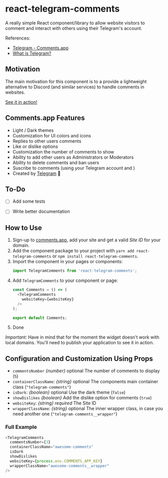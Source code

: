 # react-telegram-comments

A really simple React component/library to allow website visitors to comment and interact with others using their Telegram's account.

References:

- [Telegram - Comments.app](https://comments.app/)
- [What is Telegram?](https://telegram.org/faq#q-what-is-telegram-what-do-i-do-here)

## Motivation

The main motivation for this component is to a provide a lightweight alternative to Discord (and similar services) to handle comments in websites.

[See it in action!](https://actionauta.com/notes/integrating-tailwind-css-modules-sass-stylelint-nextjs)

## Comments.app Features

- Light / Dark themes
- Customization for UI colors and icons
- Replies to other users comments
- Like or dislike options
- Customization the number of comments to show
- Ability to add other users as Administrators or Moderators
- Ability to delete comments and ban users
- Suscribe to comments (using your Telegram account and )
- Created by [Telegram](https://telegram.org) :blue_heart:

## To-Do

- [ ] Add some tests
- [ ] Write better documentation

    

## How to Use

1. Sign-up to [comments.app](https://comments.app), add your site and get a valid _Site ID_ for your domain.
2. Add the component package to your project with `yarn add react-telegram-comments` or `npm install react-telegram-comments`.
3. Import the component in your pages or components:
    ```javascript
    import TelegramComments from 'react-telegram-comments';
    ```
4. Add `TelegramComments` to your component or page:
    ```javascript
    const Comments = () => (
      <TelegramComments
        websiteKey={websiteKey}
      />
    );

    export default Comments;
    ```
5. Done

*Important:* Have in mind that for the moment the widget doesn't work with local domains. You'll need to publish your application to see it in action.

    

## Configuration and Customization Using Props

- `commentsNumber` _{number}_ optional The number of comments to display (`5`)
- `containerClassName`: _{string}_ optional The components main container class (`"telegram-comments"`)
- `isDark`: _{boolean}_ optional Use the dark theme (`false`)
- `showDislikes`  _{boolean}_ Add the dislike option for comments (`true`)
- `websiteKey`: _{string}_ _required_ The Site ID
- `wrapperClassName`: _{string}_ optional The inner wrapper class, in case you need another one (`"telegram-comments__wrapper"`)


### Full Example

```javascript
<TelegramComments
  commentsNumber={3}
  containerClassName="awesome-comments"
  isDark
  showDislikes
  websiteKey={process.env.COMMENTS_APP_KEY}
  wrapperClassName="awesome-comments__wrapper"
/>
```
